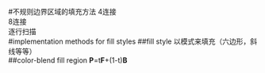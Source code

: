 #不规则边界区域的填充方法 
4连接  
8连接  
逐行扫描  
#implementation methods for fill styles
##fill style
以模式来填充（六边形，斜线等等）  
##color-blend fill region
**P**=t**F**+(1-t)**B**  

